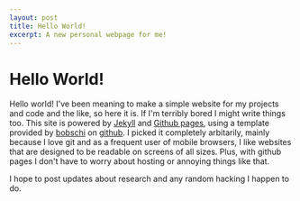 ```yaml
---
layout: post
title: Hello World!
excerpt: A new personal webpage for me!
---
```

# Hello World!
Hello world! I've been meaning to make a simple website for my projects and
code and the like, so here it is. If I'm terribly bored I might write things
too. This site is powered by [Jekyll](https://github.com/mojombo/jekyll/) and
[Github pages](http://pages.github.com/), using a template provided by
[bobschi](http://lebobs.ch/) on [github](https://github.com/bobschi/HTML5-Boilerplate-Jekyll-Template).
I picked it completely arbitarily, mainly because I love git and as a frequent
user of mobile browsers, I like websites that are designed to be readable on
screens of all sizes. Plus, with github pages I don't have to worry about
hosting or annoying things like that.

I hope to post updates about research and any random hacking I happen to do.